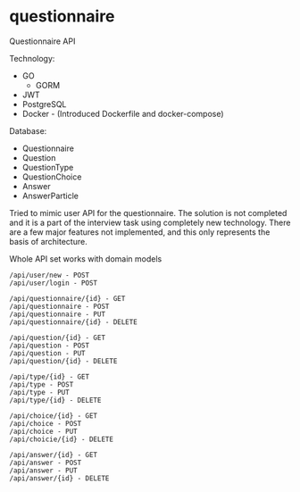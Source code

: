 # questionnaire
Questionnaire API

Technology:
  - GO
    - GORM
  - JWT
  - PostgreSQL
  - Docker - (Introduced Dockerfile and docker-compose)
  

Database:
  - Questionnaire
  - Question
  - QuestionType
  - QuestionChoice
  - Answer
  - AnswerParticle

Tried to mimic user API for the questionnaire. The solution is not completed and it is a part of the interview task using
completely new technology. There are a few major features not implemented, and this only represents the basis of architecture.

Whole API set works with domain models

	/api/user/new - POST
	/api/user/login - POST

  	/api/questionnaire/{id} - GET
	/api/questionnaire - POST
	/api/questionnaire - PUT 
	/api/questionnaire/{id} - DELETE

  	/api/question/{id} - GET
	/api/question - POST
	/api/question - PUT 
	/api/question/{id} - DELETE

	/api/type/{id} - GET
	/api/type - POST
	/api/type - PUT 
	/api/type/{id} - DELETE

  	/api/choice/{id} - GET
	/api/choice - POST
	/api/choice - PUT 
	/api/choicie/{id} - DELETE

	/api/answer/{id} - GET
	/api/answer - POST
	/api/answer - PUT 
	/api/answer/{id} - DELETE
